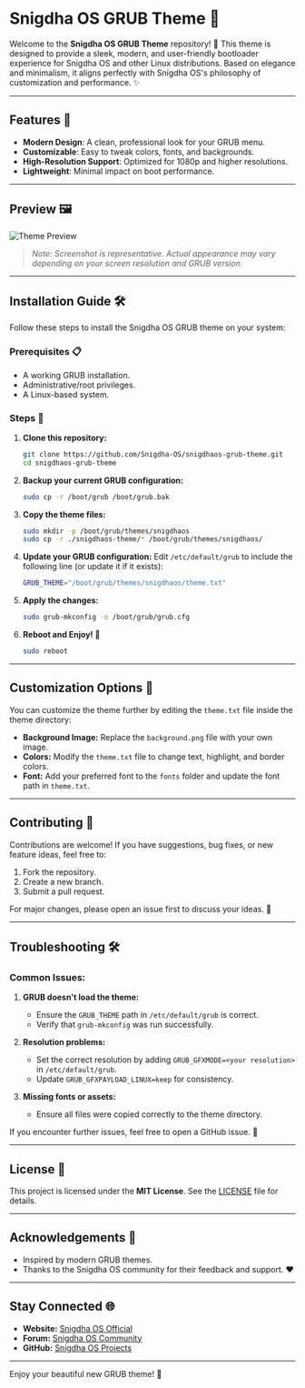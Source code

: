 # Snigdha OS GRUB Theme 🎨

Welcome to the **Snigdha OS GRUB Theme** repository! 🚀 This theme is designed to provide a sleek, modern, and user-friendly bootloader experience for Snigdha OS and other Linux distributions. Based on elegance and minimalism, it aligns perfectly with Snigdha OS's philosophy of customization and performance. ✨

---

## Features 🌟

- **Modern Design**: A clean, professional look for your GRUB menu.
- **Customizable**: Easy to tweak colors, fonts, and backgrounds.
- **High-Resolution Support**: Optimized for 1080p and higher resolutions.
- **Lightweight**: Minimal impact on boot performance.

---

## Preview 🖼️

![Theme Preview](./assets/preview.png)

> *Note: Screenshot is representative. Actual appearance may vary depending on your screen resolution and GRUB version.*

---

## Installation Guide 🛠️

Follow these steps to install the Snigdha OS GRUB theme on your system:

### Prerequisites 📋

- A working GRUB installation.
- Administrative/root privileges.
- A Linux-based system.

### Steps 🚀

1. **Clone this repository:**
   ```bash
   git clone https://github.com/Snigdha-OS/snigdhaos-grub-theme.git
   cd snigdhaos-grub-theme
   ```

2. **Backup your current GRUB configuration:**
   ```bash
   sudo cp -r /boot/grub /boot/grub.bak
   ```

3. **Copy the theme files:**
   ```bash
   sudo mkdir -p /boot/grub/themes/snigdhaos
   sudo cp -r ./snigdhaos-theme/* /boot/grub/themes/snigdhaos/
   ```

4. **Update your GRUB configuration:**
   Edit `/etc/default/grub` to include the following line (or update it if it exists):
   ```bash
   GRUB_THEME="/boot/grub/themes/snigdhaos/theme.txt"
   ```

5. **Apply the changes:**
   ```bash
   sudo grub-mkconfig -o /boot/grub/grub.cfg
   ```

6. **Reboot and Enjoy! 🎉**
   ```bash
   sudo reboot
   ```

---

## Customization Options 🎨

You can customize the theme further by editing the `theme.txt` file inside the theme directory:

- **Background Image:** Replace the `background.png` file with your own image.
- **Colors:** Modify the `theme.txt` file to change text, highlight, and border colors.
- **Font:** Add your preferred font to the `fonts` folder and update the font path in `theme.txt`.

---

## Contributing 🤝

Contributions are welcome! If you have suggestions, bug fixes, or new feature ideas, feel free to:

1. Fork the repository.
2. Create a new branch.
3. Submit a pull request.

For major changes, please open an issue first to discuss your ideas. 🧠

---

## Troubleshooting 🛠️

### Common Issues:

1. **GRUB doesn't load the theme:**
   - Ensure the `GRUB_THEME` path in `/etc/default/grub` is correct.
   - Verify that `grub-mkconfig` was run successfully.

2. **Resolution problems:**
   - Set the correct resolution by adding `GRUB_GFXMODE=<your resolution>` in `/etc/default/grub`.
   - Update `GRUB_GFXPAYLOAD_LINUX=keep` for consistency.

3. **Missing fonts or assets:**
   - Ensure all files were copied correctly to the theme directory.

If you encounter further issues, feel free to open a GitHub issue. 💬

---

## License 📜

This project is licensed under the **MIT License**. See the [LICENSE](./LICENSE) file for details.

---

## Acknowledgements 🙌

- Inspired by modern GRUB themes.
- Thanks to the Snigdha OS community for their feedback and support. ❤️

---

## Stay Connected 🌐

- **Website:** [Snigdha OS Official](https://snigdhaos.org)
- **Forum:** [Snigdha OS Community](https://community.snigdhaos.org)
- **GitHub:** [Snigdha OS Projects](https://github.com/Snigdha-OS)

---

Enjoy your beautiful new GRUB theme! 🖤
